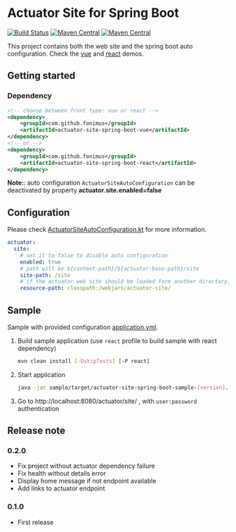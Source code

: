 # Actuator Site for Spring Boot

[![Build Status](https://travis-ci.org/fonimus/actuator-site-spring-boot.svg?branch=master)](https://travis-ci.org/fonimus/actuator-site-spring-boot)
[![Maven Central](https://img.shields.io/maven-central/v/com.github.fonimus/actuator-site-spring-boot-vue.svg?label=%22maven%20vue%20starter%22)](https://search.maven.org/search?q=g:%22com.github.fonimus%22%20AND%20a:%22actuator-site-spring-boot-vue%22)
[![Maven Central](https://img.shields.io/maven-central/v/com.github.fonimus/actuator-site-spring-boot-react.svg?label=%22maven%20react%20starter%22)](https://search.maven.org/search?q=g:%22com.github.fonimus%22%20AND%20a:%22actuator-site-spring-boot-react%22)

This project contains both the web site and the spring boot auto configuration. Check the 
[vue](https://fonimus.github.io/actuator-site-spring-boot/docs/vue/#/)
and [react](https://fonimus.github.io/actuator-site-spring-boot/docs/react/#/) demos.

## Getting started

### Dependency

```xml
<!-- choose between front type: vue or react -->
<dependency>
    <groupId>com.github.fonimus</groupId>
    <artifactId>actuator-site-spring-boot-vue</artifactId>
</dependency>
<!-- or -->
<dependency>
    <groupId>com.github.fonimus</groupId>
    <artifactId>actuator-site-spring-boot-react</artifactId>
</dependency>
```

**Note:**: auto configuration `ActuatorSiteAutoConfiguration` can be deactivated by property **actuator.site.enabled=false**

## Configuration

Please check [ActuatorSiteAutoConfiguration.kt](starter/src/main/kotlin/com/github/fonimus/actuator/site/ActuatorSiteAutoConfiguration.kt) for more information.

```yaml
actuator:
  site:
    # set it to false to disable auto configuration
    enabled: true
    # path will be ${context-path}/${actuator-base-path}/site
    site-path: /site
    # if the actuator web site should be loaded form another directory, or if you want to use custom web site
    resource-path: classpath:/webjars/actuator-site/
```

## Sample

Sample with provided configuration [application.yml](./sample/src/main/resources/application.yml). 

1. Build sample application (use `react` profile to build sample with react dependency)

    ```bash
    mvn clean install [-DskipTests] [-P react]
    ```
1. Start application

    ```bash
    java -jar sample/target/actuator-site-spring-boot-sample-[version].jar
    ```  
    
1. Go to http://localhost:8080/actuator/site/ , with `user:password` authentication

## Release note

### 0.2.0

* Fix project without actuator dependency failure
* Fix health without details error
* Display home message if not endpoint available
* Add links to actuator endpoint

### 0.1.0

* First release

